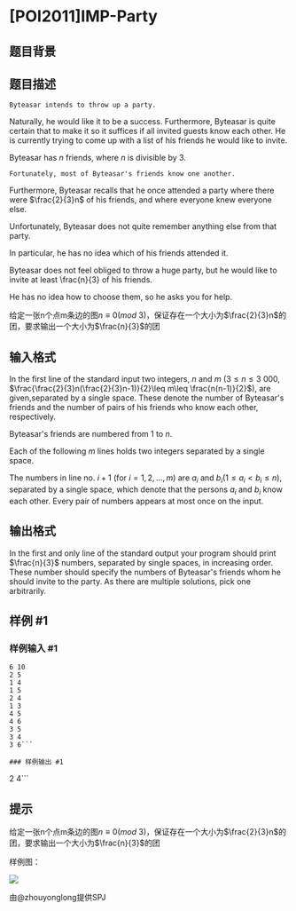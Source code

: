 # [POI2011]IMP-Party

## 题目背景



## 题目描述

```plain
Byteasar intends to throw up a party.
```
Naturally, he would like it to be a success.  Furthermore, Byteasar is quite certain that to make it so it suffices if all invited guests  know each other.  He is currently trying to come up with a list of his friends he would like to invite.

Byteasar has $n$ friends, where $n$ is divisible by 3.

```plain
Fortunately, most of Byteasar's friends know one another.
```
Furthermore, Byteasar recalls that he once attended a party where there were $\frac{2}{3}n$ of his friends, and where everyone knew everyone else.

Unfortunately, Byteasar does not quite remember anything else from that    party.


In particular, he has no idea which of his friends attended it.

Byteasar does not feel obliged to throw a huge party, but he would like to    invite at least \frac{n}{3} of his friends.



He has no idea how to choose them, so he asks you for help.

给定一张n个点m条边的图$n\equiv 0(mod\ 3)$，保证存在一个大小为$\frac{2}{3}n$的团，要求输出一个大小为$\frac{n}{3}$的团


## 输入格式

In the first line of the standard input two integers, $n$ and $m$ ($3\le n\le 3\ 000$, $\frac{\frac{2}{3}n(\frac{2}{3}n-1)}{2}\leq m\leq \frac{n(n-1)}{2}$), are given,separated by a single space.  These denote the number of Byteasar's friends and the number of pairs of his friends who know each other, respectively.

Byteasar's friends are numbered from 1 to $n$.

Each of the following $m$ lines holds two integers separated by a single      space.

The numbers in line no. $i+1$ (for $i=1,2,...,m$) are $a_i$ and $b_i$($1\le a_i<b_i\le n$), separated by a single space, which denote that the persons $a_i$ and $b_i$ know each other. Every pair of numbers appears at most once on the input.


## 输出格式

In the first and only line of the standard output your program should      print $\frac{n}{3}$ numbers, separated by single spaces, in increasing      order.  These number should specify the numbers of Byteasar's friends whom      he should invite to the party.  As there are multiple solutions, pick one      arbitrarily.


## 样例 #1

### 样例输入 #1
```
6 10
2 5
1 4
1 5
2 4
1 3
4 5
4 6
3 5
3 4
3 6```

### 样例输出 #1

```
2 4```

## 提示

给定一张n个点m条边的图$n\equiv 0(mod\ 3)$，保证存在一个大小为$\frac{2}{3}n$的团，要求输出一个大小为$\frac{n}{3}$的团

样例图：


![](http://main.edu.pl/images/OI18/impzad1.gif)

由@zhouyonglong提供SPJ

